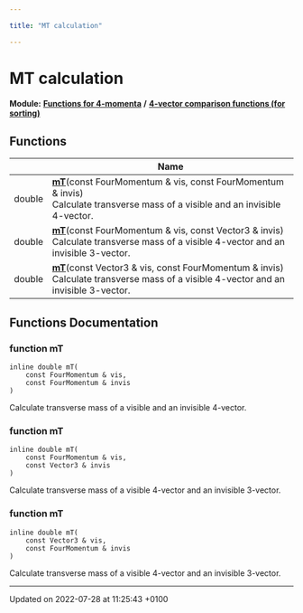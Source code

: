 ```yaml
---

title: "MT calculation"

---
```


# MT calculation

**Module:** **[Functions for 4-momenta](http://example.org/modules/group__momutils/)** **/** **[4-vector comparison functions (for sorting)](http://example.org/modules/group__momutils__cmp/)**



## Functions

|                | Name           |
| -------------- | -------------- |
| double | **[mT](http://example.org/modules/group__momutils__mt/#function-mt)**(const FourMomentum & vis, const FourMomentum & invis)<br>Calculate transverse mass of a visible and an invisible 4-vector.  |
| double | **[mT](http://example.org/modules/group__momutils__mt/#function-mt)**(const FourMomentum & vis, const Vector3 & invis)<br>Calculate transverse mass of a visible 4-vector and an invisible 3-vector.  |
| double | **[mT](http://example.org/modules/group__momutils__mt/#function-mt)**(const Vector3 & vis, const FourMomentum & invis)<br>Calculate transverse mass of a visible 4-vector and an invisible 3-vector.  |


## Functions Documentation

### function mT

```
inline double mT(
    const FourMomentum & vis,
    const FourMomentum & invis
)
```

Calculate transverse mass of a visible and an invisible 4-vector. 

### function mT

```
inline double mT(
    const FourMomentum & vis,
    const Vector3 & invis
)
```

Calculate transverse mass of a visible 4-vector and an invisible 3-vector. 

### function mT

```
inline double mT(
    const Vector3 & vis,
    const FourMomentum & invis
)
```

Calculate transverse mass of a visible 4-vector and an invisible 3-vector. 





-------------------------------

Updated on 2022-07-28 at 11:25:43 +0100